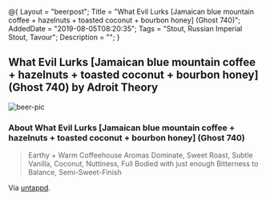 @{
 Layout = "beerpost";
 Title = "What Evil Lurks [Jamaican blue mountain coffee + hazelnuts + toasted coconut + bourbon honey] (Ghost 740)";
 AddedDate = "2019-08-05T08:20:35";
 Tags = "Stout, Russian Imperial Stout, Tavour";
 Description = "";
 }
 

## What Evil Lurks [Jamaican blue mountain coffee + hazelnuts + toasted coconut + bourbon honey] (Ghost 740) by Adroit Theory

![beer-pic]

### About What Evil Lurks [Jamaican blue mountain coffee + hazelnuts + toasted coconut + bourbon honey] (Ghost 740)

> Earthy + Warm Coffeehouse Aromas Dominate, Sweet Roast, Subtle Vanilla, Coconut, Nuttiness, Full Bodied with just enough Bitterness to Balance, Semi-Sweet-Finish

Via [untappd][untappd-url].

[untappd-url]: <https://untappd.com//b/adroit-theory-what-evil-lurks-jamaican-blue-mountain-coffee-hazelnuts-toasted-coconut-bourbon-honey-ghost-740/3202634>
[beer-pic]: https://jasonpowley.com/assets/img/2019-08-05-what-evil-lurks-ghost-740.jpeg "What Evil Lurks [Jamaican blue mountain coffee + hazelnuts + toasted coconut + bourbon honey] (Ghost 740) by Adroit Theory"
